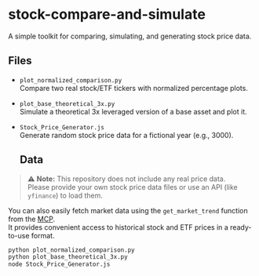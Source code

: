 # stock-compare-and-simulate

A simple toolkit for comparing, simulating, and generating stock price data.


## Files

- `plot_normalized_comparison.py`  
  Compare two real stock/ETF tickers with normalized percentage plots.

- `plot_base_theoretical_3x.py`  
  Simulate a theoretical 3x leveraged version of a base asset and plot it.

- `Stock_Price_Generator.js`  
  Generate random stock price data for a fictional year (e.g., 3000).

  ## Data

> ⚠️ **Note:** This repository does not include any real price data.  
> Please provide your own stock price data files or use an API (like `yfinance`) to load them.

You can also easily fetch market data using the `get_market_trend` function  
from the [MCP](https://github.com/Lacri1/MCP).  
It provides convenient access to historical stock and ETF prices in a ready-to-use format.


```bash
python plot_normalized_comparison.py
python plot_base_theoretical_3x.py
node Stock_Price_Generator.js
